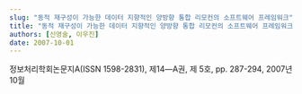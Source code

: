 ```yaml
---
slug: "동적 재구성이 가능한 데이터 지향적인 양방향 통합 리모컨의 소프트웨어 프레임워크"
title: "동적 재구성이 가능한 데이터 지향적인 양방향 통합 리모컨의 소프트웨어 프레임워크"
authors: [신영술, 이우진]
date: 2007-10-01
---
```


정보처리학회논문지A(ISSN 1598-2831), 제14—A권, 제 5호, pp. 287-294, 2007년 10월
